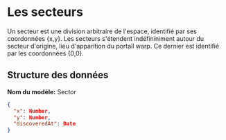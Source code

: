 Les secteurs
============

Un secteur est une division arbitraire de l'espace, identifié par ses coordonnées {x,y}.
Les secteurs s'étendent indéfininiment autour du secteur d'origine, lieu d'apparition du portail warp. Ce dernier est identifié par les coordonnées {0,0}.

Structure des données
---------------------

**Nom du modèle:** Sector

```json
{
  "x": Number,
  "y": Number,
  "discoveredAt": Date
}
```